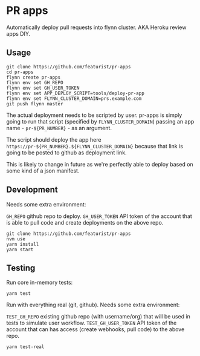 # PR apps

Automatically deploy pull requests into flynn cluster. AKA Heroku review apps DIY.

## Usage

```
git clone https://github.com/featurist/pr-apps
cd pr-apps
flynn create pr-apps
flynn env set GH_REPO
flynn env set GH_USER_TOKEN
flynn env set APP_DEPLOY_SCRIPT=tools/deploy-pr-app
flynn env set FLYNN_CLUSTER_DOMAIN=prs.example.com
git push flynn master
```

The actual deployment needs to be scripted by user. pr-apps is simply going to run that script (specified by `FLYNN_CLUSTER_DOMAIN`) passing an app name - `pr-${PR_NUMBER}` - as an argument.

The script should deploy the app here `https://pr-${PR_NUMBER}.${FLYNN_CLUSTER_DOMAIN}` because that link is going to be posted to github as deployment link.

This is likely to change in future as we're perfectly able to deploy based on some kind of a json manifest.

## Development

Needs some extra environment:

`GH_REPO` github repo to deploy.
`GH_USER_TOKEN` API token of the account that is able to pull code and create deployments on the above repo.

```
git clone https://github.com/featurist/pr-apps
nvm use
yarn install
yarn start
```

## Testing

Run core in-memory tests:

```
yarn test
```

Run with everything real (git, github). Needs some extra environment:

`TEST_GH_REPO` existing github repo (with username/org) that will be used in tests to simulate user workflow.
`TEST_GH_USER_TOKEN` API token of the account that can has access (create webhooks, pull code) to the above repo.

```
yarn test-real
```
